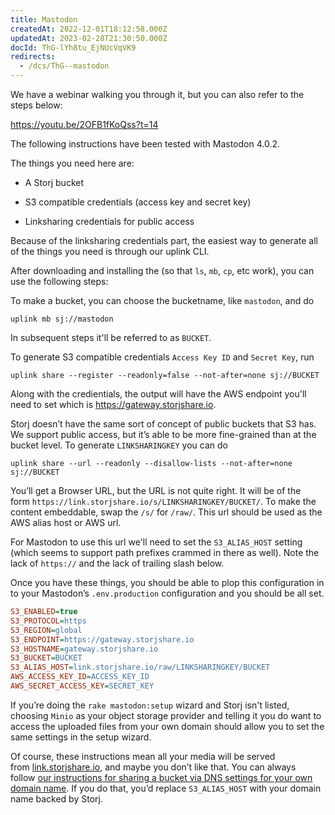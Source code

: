 ```yaml
---
title: Mastodon
createdAt: 2022-12-01T18:12:58.000Z
updatedAt: 2023-02-28T21:30:50.000Z
docId: ThG-lYh8tu_EjNUcVqVK9
redirects:
  - /dcs/ThG--mastodon
---
```


We have a webinar walking you through it, but you can also refer to the steps below:

<https://youtu.be/2OFB1fKoQss?t=14>


The following instructions have been tested with Mastodon 4.0.2.

The things you need here are:

*   A Storj bucket

*   S3 compatible credentials (access key and secret key)

*   Linksharing credentials for public access

Because of the linksharing credentials part, the easiest way to generate all of the things you need is through our uplink CLI.

After downloading and installing the [](docId\:hFL-goCWqrQMJPcTN82NB)  (so that `ls`, `mb`, `cp`, etc work), you can use the following steps:

To make a bucket, you can choose the bucketname, like `mastodon`, and do

```shell
uplink mb sj://mastodon
```

In subsequent steps it'll be referred to as `BUCKET`.

To generate S3 compatible credentials `Access Key ID` and `Secret Key`, run

```shell
uplink share --register --readonly=false --not-after=none sj://BUCKET
```

Along with the credientials, the output will have the AWS endpoint you'll need to set which is <https://gateway.storjshare.io>.

Storj doesn’t have the same sort of concept of public buckets that S3 has. We support public access, but it’s able to be more fine-grained than at the bucket level. To generate `LINKSHARINGKEY` you can do

```shell
uplink share --url --readonly --disallow-lists --not-after=none sj://BUCKET
```

You’ll get a Browser URL, but the URL is not quite right. It will be of the form `https://link.storjshare.io/s/LINKSHARINGKEY/BUCKET/`. To make the content embeddable, swap the `/s/` for `/raw/`. This url should be used as the AWS alias host or AWS url.



For Mastodon to use this url we'll need to set the `S3_ALIAS_HOST` setting (which seems to support path prefixes crammed in there as well). Note the lack of `https://` and the lack of trailing slash below.

Once you have these things, you should be able to plop this configuration in to your Mastodon’s `.env.production` configuration and you should be all set.

```ini
S3_ENABLED=true
S3_PROTOCOL=https
S3_REGION=global
S3_ENDPOINT=https://gateway.storjshare.io
S3_HOSTNAME=gateway.storjshare.io
S3_BUCKET=BUCKET
S3_ALIAS_HOST=link.storjshare.io/raw/LINKSHARINGKEY/BUCKET
AWS_ACCESS_KEY_ID=ACCESS_KEY_ID
AWS_SECRET_ACCESS_KEY=SECRET_KEY
```

If you’re doing the `rake mastodon:setup` wizard and Storj isn't listed, choosing `Minio` as your object storage provider and telling it you do want to access the uploaded files from your own domain should allow you to set the same settings in the setup wizard.

Of course, these instructions mean all your media will be served from [link.storjshare.io](http://link.storjshare.io/), and maybe you don’t like that. You can always follow [our instructions for sharing a bucket via DNS settings for your own domain name](https://docs.storj.io/dcs/how-tos/host-a-static-website/host-a-static-website-with-the-cli-and-linksharing-service/). If you do that, you’d replace `S3_ALIAS_HOST` with your domain name backed by Storj.

